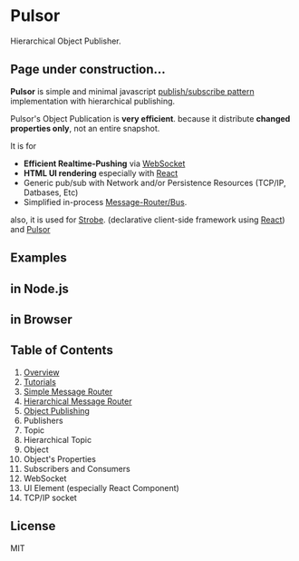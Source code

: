 # Pulsor

Hierarchical Object Publisher.


## Page under construction...


**Pulsor** is simple and minimal javascript [publish/subscribe pattern](https://en.wikipedia.org/wiki/Publish%E2%80%93subscribe_pattern) implementation with hierarchical publishing.

Pulsor's Object Publication is **very efficient**. because it distribute **changed properties only**, not an entire snapshot.

It is for
- **Efficient Realtime-Pushing** via [WebSocket]()
- **HTML UI rendering** especially with [React](https://facebook.github.io/react/)
- Generic pub/sub with Network and/or Persistence Resources (TCP/IP, Datbases, Etc)
- Simplified in-process [Message-Router/Bus]().

also, it is used for [Strobe](#). (declarative client-side framework using [React](https://facebook.github.io/react/)) and [Pulsor](https://github.com/movablecode/pulsor)

## Examples

## in Node.js

## in Browser

## Table of Contents

1. [Overview](doc/overview.md)
1. [Tutorials](doc/tutorials.md)
  1.  [Simple Message Router](doc/tutorials.md#topic)
  1.  [Hierarchical Message Router](doc/tutorials.md#htopic)
  1.  [Object Publishing](doc/tutorials.md#object)
1. Publishers
  1.  Topic
  1.  Hierarchical Topic
  1.  Object
  1.  Object's Properties
1. Subscribers and Consumers
  1.  WebSocket
  1.  UI Element  (especially React Component)
  1.  TCP/IP socket

##  License

MIT

